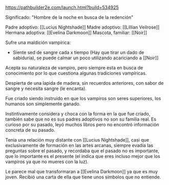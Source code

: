 https://pathbuilder2e.com/launch.html?build=534925

Significado: "Hombre de la noche en busca de la redención"

Padre adoptivo: [[Lucius Nightshade]]
Madre adoptivo: [[Lillian Veilrose]]
Hermana adoptiva: [[Evelina Darkmoon]]
Mascota, familiar: [[Noir]]

Sufre una maldición vampírica:

- Siente sed de sangre cada x tiempo (Hay que tirar un dado de sabiduría), se puede calmar un poco utilizando acariciando a [[Noir]]

Acepta su naturaleza de vampiro, pero siempre esta en busca de conocimiento por lo que cuestiona algunas tradiciones vampíricas.

Despierta de una lapida de madera, sin recuerdos anteriores, con sabor de sangre y necesita sangre (le encanta).

Fue criado siendo instruido en que los vampiros son seres superiores, los humanos son simplemente ganado.

Instintivamente considera y choca con la forma en la que fue criado, también sabe que no es sus padres adoptivos no son su familia real. Es curioso por su pasado, leyó muchos libros pero no encontró información concreta de su pasado.

Tenia una relación muy distante con [[Lucius Nightshade]], casi que exclusivamente de formación en las artes arcanas, siempre evadía las preguntas sobre el pasado, y recordaba que el pasado no es importante, que lo importante es el presente (el indica que eres incluso mejor que los vampiros ya que no mueres con la luz).

Le parece mal que transformaran a [[Evelina Darkmoon]] ya que es muy joven. Recibió una carta de ella que tiene unos símbolos que no entiende.



